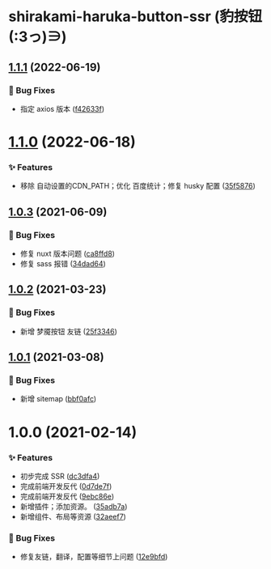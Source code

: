 # shirakami-haruka-button-ssr (豹按钮(:3っ)∋)

## [1.1.1](https://github.com/CaoMeiYouRen/shirakami-haruka-button-ssr/compare/v1.1.0...v1.1.1) (2022-06-19)


### 🐛 Bug Fixes

* 指定 axios 版本 ([f42633f](https://github.com/CaoMeiYouRen/shirakami-haruka-button-ssr/commit/f42633f))

# [1.1.0](https://github.com/CaoMeiYouRen/shirakami-haruka-button-ssr/compare/v1.0.3...v1.1.0) (2022-06-18)


### ✨ Features

* 移除 自动设置的CDN_PATH；优化 百度统计；修复 husky 配置 ([35f5876](https://github.com/CaoMeiYouRen/shirakami-haruka-button-ssr/commit/35f5876))

## [1.0.3](https://github.com/CaoMeiYouRen/shirakami-haruka-button-ssr/compare/v1.0.2...v1.0.3) (2021-06-09)


### 🐛 Bug Fixes

* 修复 nuxt 版本问题 ([ca8ffd8](https://github.com/CaoMeiYouRen/shirakami-haruka-button-ssr/commit/ca8ffd8))
* 修复 sass 报错 ([34dad64](https://github.com/CaoMeiYouRen/shirakami-haruka-button-ssr/commit/34dad64))

## [1.0.2](https://github.com/CaoMeiYouRen/shirakami-haruka-button-ssr/compare/v1.0.1...v1.0.2) (2021-03-23)


### 🐛 Bug Fixes

* 新增 梦魇按钮 友链 ([25f3346](https://github.com/CaoMeiYouRen/shirakami-haruka-button-ssr/commit/25f3346))

## [1.0.1](https://github.com/CaoMeiYouRen/shirakami-haruka-button-ssr/compare/v1.0.0...v1.0.1) (2021-03-08)


### 🐛 Bug Fixes

* 新增 sitemap ([bbf0afc](https://github.com/CaoMeiYouRen/shirakami-haruka-button-ssr/commit/bbf0afc))

# 1.0.0 (2021-02-14)


### ✨ Features

* 初步完成 SSR ([dc3dfa4](https://github.com/CaoMeiYouRen/shirakami-haruka-button-ssr/commit/dc3dfa4))
* 完成前端开发反代 ([0d7de7f](https://github.com/CaoMeiYouRen/shirakami-haruka-button-ssr/commit/0d7de7f))
* 完成前端开发反代 ([9ebc86e](https://github.com/CaoMeiYouRen/shirakami-haruka-button-ssr/commit/9ebc86e))
* 新增插件；添加资源。 ([35adb7a](https://github.com/CaoMeiYouRen/shirakami-haruka-button-ssr/commit/35adb7a))
* 新增组件、布局等资源 ([32aeef7](https://github.com/CaoMeiYouRen/shirakami-haruka-button-ssr/commit/32aeef7))


### 🐛 Bug Fixes

* 修复友链，翻译，配置等细节上问题 ([12e9bfd](https://github.com/CaoMeiYouRen/shirakami-haruka-button-ssr/commit/12e9bfd))
